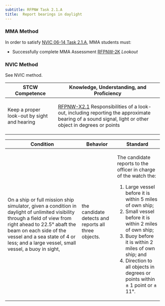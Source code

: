 ```yaml
---
subtitle: RFPNW Task 2.1.A 
title:  Report bearings in daylight
---
```



### MMA Method

In order to satisfy  [NVIC 06-14  Task  2.1.A]({{site.baseurl}}/assets/images/nvic-06-14.pdf), MMA students must:

* Successfully complete MMA Assessment [RFPNW-2K]({{site.baseurl}}/assessments/Deck/RFPNW-2K) *Lookout*


### NVIC Method

<a onclick="togglevisibility('nvic_methods')" >See NVIC method.</a>

<div id='nvic_methods' class='hide'>

<table>
<thead>
<tr>
<th class='forty'> STCW Competence </th>
<th class='sixty'> Knowledge, Understanding, and Proficiency </th>
</tr>
</thead>




<tbody>
<tr><td markdown='1'>

Keep a proper look-out by sight and hearing

</td><td markdown='1'>

[RFPNW-X2.1](../../tables/24.html#RFPNW-X2.1) Responsibilities of a look-out, including reporting the approximate bearing of a sound signal, light or other object in degrees or points

</td></tr>


</tbody>
</table>


<table>
<thead>
<tr><th class='twenty'>  Condition </th><th class='twenty'> Behavior </th><th  class='sixty'>Standard </th></tr>
</thead>
<tbody >



<tr><td markdown='1'>

On a ship or full mission ship simulator, given a condition in daylight of unlimited visibility through a field of view from right ahead to 22.5° abaft the beam on each side of the vessel and a sea state of 4 or less; and a large vessel, small vessel, a buoy in sight,

</td><td markdown='1'>

the candidate detects and reports all three objects.

<br>

<div class="tooltip">
<span class="tooltiptext">
</span>
</div>


</td><td markdown='1'>

The candidate reports to the officer in charge of the watch the:

1. Large vessel before it is within 5 miles of own ship;
2. Small vessel before it is within 2 miles of own ship;
3. Buoy before it is within 2 miles of own ship; and
4. Direction to all objects in degrees or points within ± 1 point or ± 11°.

</td></tr>
</tbody>
</table>
</div>
